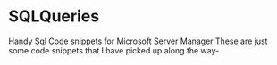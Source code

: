 # SQLQueries
Handy Sql Code snippets for Microsoft Server Manager
These are just some code snippets that I have picked up along the way- 
